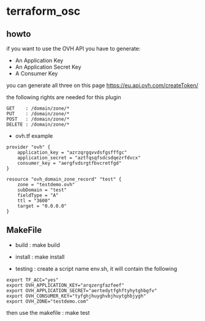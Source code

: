 # terraform_osc

## howto
if you want to use the OVH API you have to generate:

* An Application Key
* An Application Secret Key
* A Consumer Key

you can generate all three on this page 
https://eu.api.ovh.com/createToken/

the following rights are needed for this plugin
```
GET    : /domain/zone/*
PUT    : /domain/zone/*
POST   : /domain/zone/*
DELETE : /domain/zone/*
```
* ovh.tf example

```
provider "ovh" {
    application_key = "azrzqrgqvvdsfgsfffgc"
    application_secret = "aztfqsqfsdcsdqezrfdvcx"
    consumer_key = "aergfvdsrgtfbvcretfgd"
}

resource "ovh_domain_zone_record" "test" {
    zone = "testdemo.ovh"
    subDomain = "test"
    fieldType = "A"
    ttl = "3600"
    target = "0.0.0.0"
}
```


## MakeFile
* build : make build

* install : make install

* testing : create a script name env.sh, it will contain the following

```
export TF_ACC="yes"
export OVH_APPLICATION_KEY="arqzergfazfeef"
export OVH_APPLICATION_SECRET="aertedytfghftyhytghbgfv"
export OVH_CONSUMER_KEY="tyfghjhuyghvbjhuytghbjygh"
export OVH_ZONE="testdemo.com"
```

then use the makefile : make test
